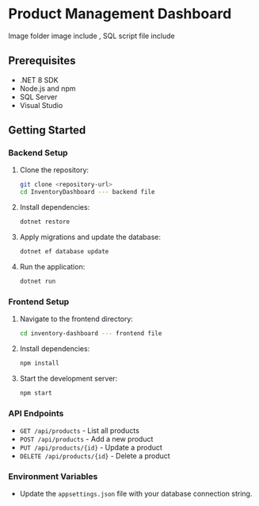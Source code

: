 # Product Management Dashboard
Image folder image include , SQL script file include 
## Prerequisites

* .NET 8 SDK
* Node.js and npm
* SQL Server 
* Visual Studio 

## Getting Started

### Backend Setup

1. Clone the repository:

   ```bash
   git clone <repository-url>
   cd InventoryDashboard --- backend file 
   ```

2. Install dependencies:

   ```bash
   dotnet restore
   ```

3. Apply migrations and update the database:

   ```bash
   dotnet ef database update
   ```

4. Run the application:

   ```bash
   dotnet run
   ```

### Frontend Setup

1. Navigate to the frontend directory:

   ```bash
   cd inventory-dashboard --- frontend file 
   ```

2. Install dependencies:

   ```bash
   npm install
   ```

3. Start the development server:

   ```bash
   npm start
   ```

### API Endpoints

* `GET /api/products` - List all products
* `POST /api/products` - Add a new product
* `PUT /api/products/{id}` - Update a product
* `DELETE /api/products/{id}` - Delete a product

### Environment Variables

* Update the `appsettings.json` file with your database connection string.

